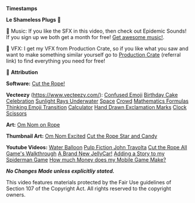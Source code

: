 **Timestamps**


**Le Shameless Plugs** 🔌

🎵  Music: If you like the SFX in this video, then check out Epidemic Sounds! If you sign up we both get a month for free! [Get awesome music!](https://www.epidemicsound.com/referral/k35nj2).

🚀  VFX: I get my VFX from Production Crate, so if you like what you saw and want to make something similar yourself go to [Production Crate](https://productioncrate.grsm.io/blankdev) (referral link) to find everything you need for free!

🎁 **Attribution**

**Software:**
[Cut the Rope!](https://cuttherope.net/)

**Vecteezy** (https://www.vecteezy.com/):
[Confused Emoji](https://www.vecteezy.com/video/21576893-2d-animated-emoji-green-screen-video)
[Birthday Cake Celebration](https://www.vecteezy.com/video/3445809-birthday-cake-appears-on-table-then-confetti-explosion-from-the-back)
[Sunlight Rays Underwater](https://www.vecteezy.com/video/19865880-sunlight-rays-shining-through-ocean-surface-underwater-scene-with-sunrays-rays-of-the-sun-seen-from-under-water-sun-light-beams-shining-through-the-ocean-surface)
[Space](https://www.vecteezy.com/video/8078506-animated-flying-through-the-stars-and-blue-nebula-in-space-suitable-for-background-or-others-video)
[Crowd](https://www.vecteezy.com/vector-art/237106-crowd-scenes)
[Mathematics Formulas](https://www.vecteezy.com/video/21256861-general-mathematics-equation-math-formula-text-background-teaching-engineering-teaching-equations-and-formulas-backgrounds-for-teaching-presentations-graphic-background-animation)
[Thinking Emoji Transition](https://www.vecteezy.com/video/20893608-thinking-emoji-vertical-transition)
[Calculator](https://www.vecteezy.com/vector-art/2409813-calculator-digital-electronic)
[Hand Drawn Exclamation Marks](https://www.vecteezy.com/video/14031180-hand-drawn-scribbled-exclamation-marks-doodle-animation-on-green-background)
[Clock](https://www.vecteezy.com/video/4847857-close-up-white-wall-clock-the-short-hand-indicates-the-number-twelve-lunch-time-for-working-people-on-the-white-background)
[Scissors](https://www.vecteezy.com/vector-art/9923896-scissors-icon-vector-isolated)

**Art:**
[Om Nom on Rope](https://www.deviantart.com/davepark1999/art/Om-nom-but-cut-the-rope-2-version-964690097)

**Thumbnail Art:**
[Om Nom Excited](https://getstickerpack.com/stickers/cut-the-rope-om-nom-wow-pack)
[Cut the Rope Star and Candy](https://cuttherope.net/)

**Youtube Videos:**
[Water Balloon](https://www.youtube.com/watch?v=D2r8wMkppYU)
[Pulp Fiction John Travolta](https://tenor.com/en-GB/view/pulp-fiction-john-travolta-lost-where-wtf-gif-10251428)
[Cut the Rope All Game's Walkthrough](https://www.youtube.com/watch?v=aL4uLGCKByI)
[A Brand New JellyCar!](https://www.youtube.com/watch?v=Jh8N50FwQKc)
[Adding a Story to my Spiderman Game](https://www.youtube.com/watch?v=rkV01d3t8Go)
[How much Money does my Mobile Game Make?](https://www.youtube.com/watch?v=ueNhxQ2lYOM)

***No Changes Made unless explicitliy stated.***
  
This video features materials protected by the Fair Use guidelines of Section 107 of the Copyright Act. All rights reserved to the copyright owners.